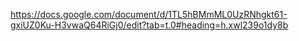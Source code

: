 https://docs.google.com/document/d/1TL5hBMmML0UzRNhgkt61-gxiUZ0Ku-H3vwaQ64RiGj0/edit?tab=t.0#heading=h.xwl239o1dy8b